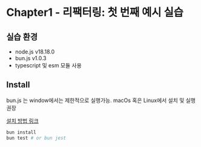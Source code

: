 # Chapter1 - 리팩터링: 첫 번째 예시 실습

## 실습 환경
- node.js v18.18.0
- bun.js v1.0.3
- typescript 및 esm 모듈 사용

## Install
bun.js 는 window에서는 제한적으로 실행가능. 
macOs 혹은 Linux에서 설치 및 실행 권장

[설치 방법 링크](https://bun.sh/docs/installation#windows)

```bash
bun install
bun test # or bun jest
```

